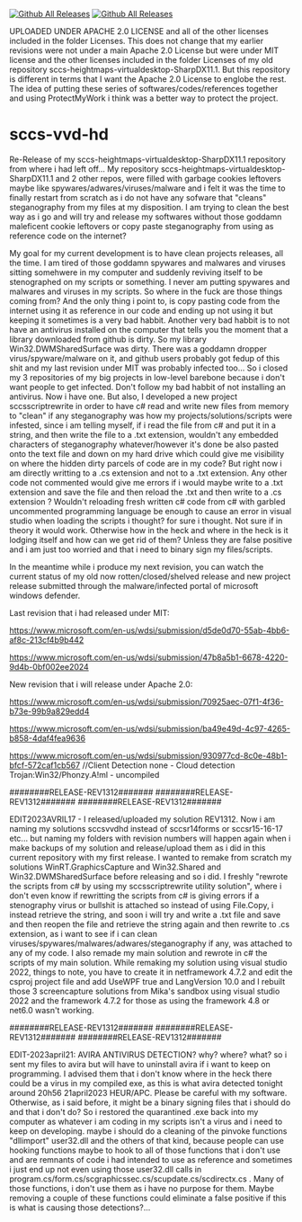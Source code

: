 [![Github All Releases](https://img.shields.io/github/downloads/ninekorn/sccs-vvd-hd/total.svg)]() 
[![Github All Releases](https://img.shields.io/github/license/ninekorn/sccs-vvd-hd)]()

UPLOADED UNDER APACHE 2.0 LICENSE and all of the other licenses included in the folder Licenses. This does not change that my earlier revisions were not under a main Apache 2.0 License but were under MIT license and the other licenses included in the folder Licenses of my old repository sccs-heightmaps-virtualdesktop-SharpDX11.1. But this repository is different in terms that I want the Apache 2.0 License to englobe the rest. The idea of putting these series of softwares/codes/references together and using ProtectMyWork i think was a better way to protect the project. 

# sccs-vvd-hd
Re-Release of my sccs-heightmaps-virtualdesktop-SharpDX11.1 repository from where i had left off... My repository sccs-heightmaps-virtualdesktop-SharpDX11.1 and 2 other repos, were filled with garbage cookies leftovers maybe like spywares/adwares/viruses/malware and i felt it was the time to finally restart from scratch as i do not have any sofware that "cleans" steganography from my files at my disposition. I am trying to clean the best way as i go and will try and release my softwares without those goddamn maleficent cookie leftovers or copy paste steganography from using as reference code on the internet?

My goal for my current development is to have clean projects releases, all the time. I am tired of those goddamn spywares and malwares and viruses sitting somehwere in my computer and suddenly reviving itself to be stenographed on my scripts or something. I never am putting spywares and malwares and viruses in my scripts. So where in the fuck are those things coming from? And the only thing i point to, is copy pasting code from the internet using it as reference in our code and ending up not using it but keeping it sometimes is a very bad habbit. Another very bad habbit is to not have an antivirus installed on the computer that tells you the moment that a library downloaded from github is dirty. So my library Win32.DWMSharedSurface was dirty. There was a goddamn dropper virus/spyware/malware on it, and github users probably got fedup of this shit and my last revision under MIT was probably infected too... So i closed my 3 repositories of my big projects in low-level barebone because i don't want people to get infected. Don't follow my bad habbit of not installing an antivirus. Now i have one. But also, I developed a new project sccsscriptrewrite in order to have c# read and write new files from memory to "clean" if any steganography was how my projects/solutions/scripts were infested, since i am telling myself, if i read the file from c# and put it in a string, and then write the file to a .txt extension, wouldn't any embedded characters of steganography whatever/however it's done be also pasted onto the text file and down on my hard drive which could give me visibility on where the hidden dirty parcels of code are in my code? But right now i am directly writting to a .cs extension and not to a .txt extension. Any other code not commented would give me errors if i would maybe write to a .txt extension and save the file and then reload the .txt and then write to a .cs extension ? Wouldn't reloading fresh written c# code from c# with garbled uncommented programming language be enough to cause an error in visual studio when loading the scripts i thought? for sure i thought. Not sure if in theory it would work. Otherwise how in the heck and where in the heck is it lodging itself and how can we get rid of them? Unless they are false positive and i am just too worried and that i need to binary sign my files/scripts.

In the meantime while i produce my next revision, you can watch the current status of my old now rotten/closed/shelved release and new project release submitted through the malware/infected portal of microsoft windows defender. 

Last revision that i had released under MIT:

https://www.microsoft.com/en-us/wdsi/submission/d5de0d70-55ab-4bb6-af8c-213cf4b9b442

https://www.microsoft.com/en-us/wdsi/submission/47b8a5b1-6678-4220-9d4b-0bf002ee2024

New revision that i will release under Apache 2.0:

https://www.microsoft.com/en-us/wdsi/submission/70925aec-07f1-4f36-b73e-99b9a829edd4

https://www.microsoft.com/en-us/wdsi/submission/ba49e49d-4c97-4265-b858-4daf4fea9636

https://www.microsoft.com/en-us/wdsi/submission/930977cd-8c0e-48b1-bfcf-572caf1cb567 //Client Detection none - Cloud detection Trojan:Win32/Phonzy.A!ml - uncompiled


########RELEASE-REV1312#######
########RELEASE-REV1312#######
########RELEASE-REV1312#######

EDIT2023AVRIL17 - I released/uploaded my solution REV1312. Now i am naming my solutions sccsvvdhd instead of sccsr14forms or sccsr15-16-17 etc... but naming my folders with revision numbers will happen again when i make backups of my solution and release/upload them as i did in this current repository with my first release. I wanted to remake from scratch my solutions WinRT.GraphicsCapture and Win32.Shared and Win32.DWMSharedSurface before releasing and so i did. I freshly "rewrote the scripts from c# by using my sccsscriptrewrite utility solution", where i don't even know if rewritting the scripts from c# is giving errors if a stenography virus or bullshit is attached so instead of using File.Copy, i instead retrieve the string, and soon i will try and write a .txt file and save and then reopen the file and retrieve the string again and then rewrite to .cs extension, as i want to see if i can clean viruses/spywares/malwares/adwares/steganography if any, was attached to any of my code. I also remade my main solution and rewrote in c# the scripts of my main solution. While remaking my solution using visual studio 2022, things to note, you have to create it in netframework 4.7.2 and edit the csproj project file and add UseWPF true and LangVersion 10.0 and I rebuilt those 3 screencapture solutions from Mika's sandbox using visual studio 2022 and the framework 4.7.2 for those as using the framework 4.8 or net6.0 wasn't working.

########RELEASE-REV1312#######
########RELEASE-REV1312#######
########RELEASE-REV1312#######

EDIT-2023april21: AVIRA ANTIVIRUS DETECTION? why? where? what? so i sent my files to avira but will have to uninstall avira if i want to keep on programming. I advised them that i don't know where in the heck there could be a virus in my compiled exe, as this is what avira detected tonight around 20h56 21april2023 HEUR/APC. Please be
careful with my software. Otherwise, as i said before, it might be a binary signing files that i should do and that i don't do? So i restored the quarantined .exe back into my computer as whatever i am coding in my scripts isn't a virus and i need to keep on developing. maybe i should do a cleaning of the pinvoke functions "dllimport" user32.dll and the others of that kind, because people can use hooking functions maybe to hook to all of those functions that i don't use and are remnants of code i had intended to use as reference and sometimes i just end up not even using those user32.dll calls in program.cs/form.cs/scgraphicssec.cs/scupdate.cs/scdirectx.cs . Many of those functions, i don't use them as i have no purpose for them. Maybe removing a couple of these functions could eliminate a false positive if this is what is causing those detections?...



